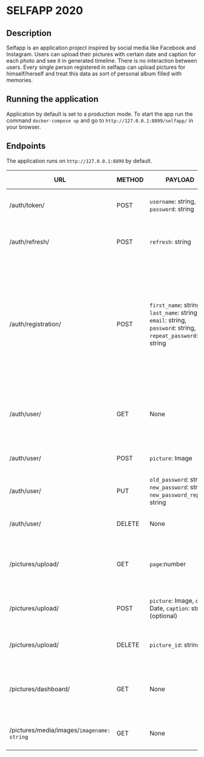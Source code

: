 # SELFAPP 2020

## Description
Selfapp is an application project inspired by social media like Facebook and Instagram.
Users can upload their pictures with certain date and caption for each photo and see it in generated timeline. 
There is no interaction between users. Every single person registered in selfapp can upload pictures for himself/herself
and treat this data as sort of personal album filled with memories.

## Running the application
Application by default is set to a production mode. 
To start the app run the command `docker-compose up` and go to `http://127.0.0.1:8899/selfapp/` in your browser. 

## Endpoints
The application runs on `http://127.0.0.1:8899` by default.

URL | METHOD | PAYLOAD | RETURNED VALUE | DESCRIPTION | 
----|--------|---------|----------------|-------------|
/auth/token/ | POST | `username`: string, `password`: string | `access`: string, `refresh`: string | Generate JWT token to authenticate user. |
/auth/refresh/ | POST | `refresh`: string | `access`: string | Get another access token after the previous one got expired.
/auth/registration/ | POST | `first_name`: string, `last_name`: string, `email`: string, `password`: string, `repeat_password`: string | `ok`: string, `error`: string, `message`: string | Endpoint handles user registration. Returned value is either ok - registration successfull or error - registration failed. In any case there is also message - value to be displayed for the user.
/auth/user/ | GET | None | `name`: string, `profile_image`: string | Endpoint returns basic user data - name, surname and profile picture.
/auth/user/ | POST | `picture`: Image | `ok`: string, `error`: string, `message`: string | Endpoint updates a profile picture of the user.
/auth/user/ | PUT | `old_password`: string, `new_password`: string, `new_password_repeat`: string | `ok`: string, `error`: string, `message`: string | Endpoint handles password change.
/auth/user/ | DELETE | None | `ok`: string, `error`: string, `message`: string | Endpoint handles deleting user account.
/pictures/upload/ | GET | `page`:number | `lastPage`:number, `images`: list | Endpoint returns paginated list of pictures with captions and the date.
/pictures/upload/ | POST | `picture`: Image, `date`: Date, `caption`: string (optional) | `ok`: string, `message`: string, `error`: string | Endpoint handles uploading pictures by users.
/pictures/upload/ | DELETE | `picture_id`: string | `ok`: string, `message`: string, `error`: string | Endpoint removes a picture with given id.
/pictures/dashboard/ | GET | None | `no_pictures`: boolean, `picture`: object | Endpoint returns dashboard data - in this case recently uploaded picture.
/pictures/media/images/`imagename: string` | GET | None | Image | Endpoint returns particular image.